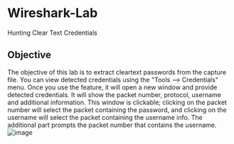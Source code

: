 # Wireshark-Lab
Hunting Clear Text Credentials
## Objective

The objective of this lab is to extract cleartext passwords from the capture file.
You can view detected credentials using the "Tools --> Credentials" menu.
Once you use the feature, it will open a new window and provide detected credentials. It will show the packet number, protocol, username and additional information. 
This window is clickable; clicking on the packet number will select the packet containing the password, and clicking on the username will select the packet containing the username info. 
The additional part prompts the packet number that contains the username.
![image](https://github.com/user-attachments/assets/bc2ec2c9-cb25-4f3b-ae33-adb1eb8b7a0e)

